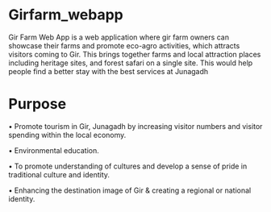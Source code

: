 # Girfarm_webapp
Gir Farm Web App is a web application where gir farm owners can showcase their farms and promote eco-agro activities, which attracts visitors coming to Gir. This brings together farms and local attraction places including heritage sites, and forest safari on a single site.
This would help people find a better stay with the best services at Junagadh

# **Purpose**

•	Promote tourism in Gir, Junagadh by increasing visitor numbers and visitor spending within the local economy.

•	Environmental education.

•	To promote understanding of cultures and develop a sense of pride in traditional culture and identity.

•	Enhancing the destination image of Gir & creating a regional or national identity.


